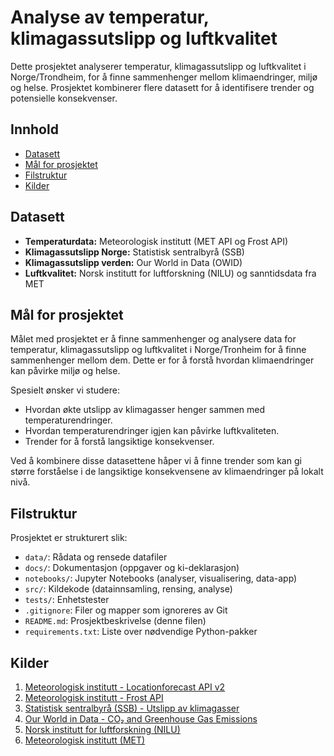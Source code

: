 # Analyse av temperatur, klimagassutslipp og luftkvalitet

Dette prosjektet analyserer temperatur, klimagassutslipp og luftkvalitet i Norge/Trondheim, for å finne sammenhenger mellom klimaendringer, miljø og helse.
Prosjektet kombinerer flere datasett for å identifisere trender og potensielle konsekvenser.

## Innhold

- [Datasett](#datasett)
- [Mål for prosjektet](#mål-for-prosjektet)
- [Filstruktur](#filstruktur)
- [Kilder](#kilder)

## Datasett

- **Temperaturdata:** Meteorologisk institutt (MET API og Frost API)
- **Klimagassutslipp Norge:** Statistisk sentralbyrå (SSB)
- **Klimagassutslipp verden:** Our World in Data (OWID)
- **Luftkvalitet:** Norsk institutt for luftforskning (NILU) og sanntidsdata fra MET


## Mål for prosjektet
Målet med prosjektet er å finne sammenhenger og analysere data for temperatur, klimagassutslipp og luftkvalitet i Norge/Tronheim for å finne sammenhenger mellom dem. Dette er for å forstå hvordan klimaendringer kan påvirke miljø og helse.

Spesielt ønsker vi studere:
- Hvordan økte utslipp av klimagasser henger sammen med temperaturendringer.
- Hvordan temperaturendringer igjen kan påvirke luftkvaliteten.
- Trender for å forstå langsiktige konsekvenser.

Ved å kombinere disse datasettene håper vi å finne trender som kan gi større forståelse i de langsiktige konsekvensene av klimaendringer på lokalt nivå.


## Filstruktur
Prosjektet er strukturert slik:

- `data/`: Rådata og rensede datafiler  
- `docs/`: Dokumentasjon (oppgaver og ki-deklarasjon)  
- `notebooks/`: Jupyter Notebooks (analyser, visualisering, data-app)  
- `src/`: Kildekode (datainnsamling, rensing, analyse)  
- `tests/`: Enhetstester  
- `.gitignore`: Filer og mapper som ignoreres av Git  
- `README.md`: Prosjektbeskrivelse (denne filen)  
- `requirements.txt`: Liste over nødvendige Python-pakker 

## Kilder

1) [Meteorologisk institutt - Locationforecast API v2](https://api.met.no/weatherapi/locationforecast/2.0/documentation)  
2) [Meteorologisk institutt - Frost API](https://frost.met.no/)  
3) [Statistisk sentralbyrå (SSB) - Utslipp av klimagasser](https://www.ssb.no/statbank/table/13931)  
4) [Our World in Data - CO₂ and Greenhouse Gas Emissions](https://ourworldindata.org/co2-and-greenhouse-gas-emissions#all-charts)  
5) [Norsk institutt for luftforskning (NILU)](https://www.nilu.no/)  
6) [Meteorologisk institutt (MET)](https://api.met.no/)
